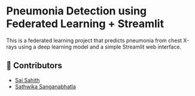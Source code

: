 # Pneumonia Detection using Federated Learning + Streamlit

This is a federated learning project that predicts pneumonia from chest X-rays using a deep learning model and a simple Streamlit web interface.

## 👥 Contributors
- [Sai Sahith](https://github.com/palthepusaisahith)
- [Sathwika Sanganabhatla](https://github.com/Sathwika-11)
